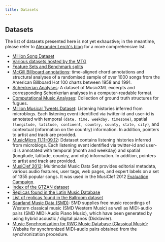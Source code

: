 ```yaml
---
title: Datasets
---
```


## Datasets

The list of datasets presented here is not yet exhaustive; in the meantime, please
refer to [Alexander Lerch's blog](http://www.audiocontentanalysis.org/data-sets/)
for a more comprehensive list.

* [Million Song Dataset](http://labrosa.ee.columbia.edu/millionsong/)
* [Various datasets hosted by the MTG](http://mtg.upf.edu/download/datasets)
* [Feature Sets and Benchmark splits](http://www.ifs.tuwien.ac.at/mir/msd/)
* [McGill Billboard annotations](http://ddmal.music.mcgill.ca/billboard): time-aligned chord annotations and structural analyses of a randomised sample of over 1000 songs from the American Billboard Hot 100 charts between 1958 and 1991.
* [Schenkerian Analyses](http://www.cs.rhodes.edu/~kirlinp/schenker/): A dataset of MusicXML excerpts and corresponding Schenkerian analyses in a computer-readable format.
* [Computational Music Analyses](http://algomus.fr/truth/): Collection of ground truth structures for fugues.</td>
* [Million Musical Tweets Dataset](http://www.cp.jku.at/datasets/MMTD/): Listening histories inferred from microblogs. Each listening event identified via twitter-id and user-id is annotated with temporal `(date, time, weekday, timezone)`, spatial `(longitude, latitude, continent, country, county, state, city)`, and contextual (information on the country) information. In addition, pointers to artist and track are provided.
* [MusicMicro 11.11-09.12](http://www.cp.jku.at/datasets/musicmicro/index.html): Ddataset contains listening histories inferred from microblogs. Each listening event identified via twitter-id and user-id is annotated with temporal (month and weekday) and spatial (longitude, latitude, country, and city) information. In addition, pointers to artist and track are provided.
* [MusiClef 2012](http://www.cp.jku.at/datasets/musiclef/index.html): Multimodal Music Data Set provides editorial metadata, various audio features, user tags, web pages, and expert labels on a set of 1355 popular songs. It was used in the MusiClef 2012 [Evaluation Campaign](http://multimediaeval.org/mediaeval2012/newtasks/music2012/index.html).
* [Index of the GTZAN dataset](http://imi.aau.dk/~bst/software/GTZANindex.txt)
* [Replicas found in the Latin Music Database](http://media.aau.dk/null_space_pursuits/2014/02/faults-in-the-latin-music-database.html)
* [List of replicas found in the Ballroom dataset](http://media.aau.dk/null_space_pursuits/2014/01/ballroom-dataset.html)
* [Saarland Music Data (SMD)](http://resources.mpi-inf.mpg.de/SMD/): SMD supplies free music recordings of Western classical music (SMD Western Music) as well as MIDI-audio pairs (SMD MIDI-Audio Piano Music), which have been generated by using hybrid acoustic / digital pianos (Disklavier).
* [Music Synchronization for RWC Music Database (Classical Music)](http://resources.mpi-inf.mpg.de/MIR/SyncRWC60/): Website for synchronized MIDI-audio pairs obtained from the synchronization procedure.

